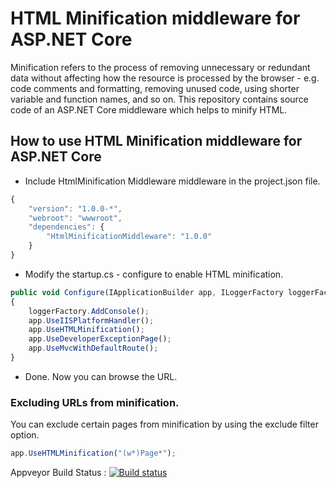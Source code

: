 # HTML Minification middleware for ASP.NET Core

Minification refers to the process of removing unnecessary or redundant data without affecting how the resource is processed by the browser - e.g. code comments and formatting, removing unused code, using shorter variable and function names, and so on. This repository contains source code of an ASP.NET Core middleware which helps to minify HTML.

How to use HTML Minification middleware for ASP.NET Core
--------------------------------
* Include HtmlMinification Middleware middleware in the project.json file.
```Javascript
{
    "version": "1.0.0-*",
    "webroot": "wwwroot",
    "dependencies": {
        "HtmlMinificationMiddleware": "1.0.0"
    }
}
```
* Modify the startup.cs - configure to enable HTML minification.
```Javascript
public void Configure(IApplicationBuilder app, ILoggerFactory loggerFactory)
{
    loggerFactory.AddConsole();
    app.UseIISPlatformHandler();
    app.UseHTMLMinification();
    app.UseDeveloperExceptionPage();
    app.UseMvcWithDefaultRoute();
}
```
* Done. Now you can browse the URL.

### Excluding URLs from minification.

You can exclude certain pages from minification by using the exclude filter option.

```Javascript
app.UseHTMLMinification("(w*)Page*");
```

Appveyor Build Status : [![Build status](https://ci.appveyor.com/api/projects/status/pyltm6fuc9qo8xkq?svg=true)](https://ci.appveyor.com/project/anuraj/htmlminificationmiddleware)